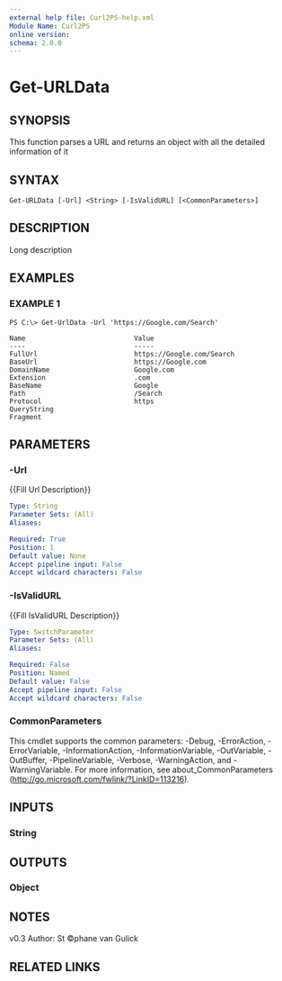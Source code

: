 ```yaml
---
external help file: Curl2PS-help.xml
Module Name: Curl2PS
online version:
schema: 2.0.0
---
```


# Get-URLData

## SYNOPSIS
This function parses a URL and returns an object with all the detailed information of it

## SYNTAX

```
Get-URLData [-Url] <String> [-IsValidURL] [<CommonParameters>]
```

## DESCRIPTION
Long description

## EXAMPLES

### EXAMPLE 1
```
PS C:\> Get-UrlData -Url 'https://Google.com/Search'

Name                           Value
----                           -----
FullUrl                        https://Google.com/Search
BaseUrl                        https://Google.com
DomainName                     Google.com
Extension                      .com
BaseName                       Google
Path                           /Search
Protocol                       https
QueryString
Fragment
```

## PARAMETERS

### -Url
{{Fill Url Description}}

```yaml
Type: String
Parameter Sets: (All)
Aliases:

Required: True
Position: 1
Default value: None
Accept pipeline input: False
Accept wildcard characters: False
```

### -IsValidURL
{{Fill IsValidURL Description}}

```yaml
Type: SwitchParameter
Parameter Sets: (All)
Aliases:

Required: False
Position: Named
Default value: False
Accept pipeline input: False
Accept wildcard characters: False
```

### CommonParameters
This cmdlet supports the common parameters: -Debug, -ErrorAction, -ErrorVariable, -InformationAction, -InformationVariable, -OutVariable, -OutBuffer, -PipelineVariable, -Verbose, -WarningAction, and -WarningVariable.
For more information, see about_CommonParameters (http://go.microsoft.com/fwlink/?LinkID=113216).

## INPUTS

### String
## OUTPUTS

### Object
## NOTES
v0.3
Author: St ©phane van Gulick

## RELATED LINKS
